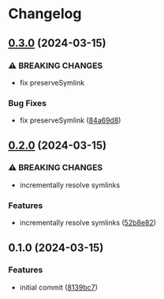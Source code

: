 # Changelog

## [0.3.0](https://github.com/mathematic-inc/rollup-plugin-import-meta-resolve/compare/v0.2.0...v0.3.0) (2024-03-15)


### ⚠ BREAKING CHANGES

* fix preserveSymlink

### Bug Fixes

* fix preserveSymlink ([84a69d8](https://github.com/mathematic-inc/rollup-plugin-import-meta-resolve/commit/84a69d8373a6f6f593b57f4a2c8508da45b09e5c))

## [0.2.0](https://github.com/mathematic-inc/rollup-plugin-import-meta-resolve/compare/v0.1.0...v0.2.0) (2024-03-15)


### ⚠ BREAKING CHANGES

* incrementally resolve symlinks

### Features

* incrementally resolve symlinks ([52b8e82](https://github.com/mathematic-inc/rollup-plugin-import-meta-resolve/commit/52b8e82bacc5d47c05864486b71bf2b3013e40d1))

## 0.1.0 (2024-03-15)


### Features

* initial commit ([8139bc7](https://github.com/mathematic-inc/rollup-plugin-import-meta-resolve/commit/8139bc720f8a6c34e51b433945dd7cf209258496))
